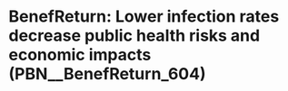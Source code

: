 # BenefReturn: __Lower infection rates decrease public health risks and economic impacts__ (PBN__BenefReturn_604)

